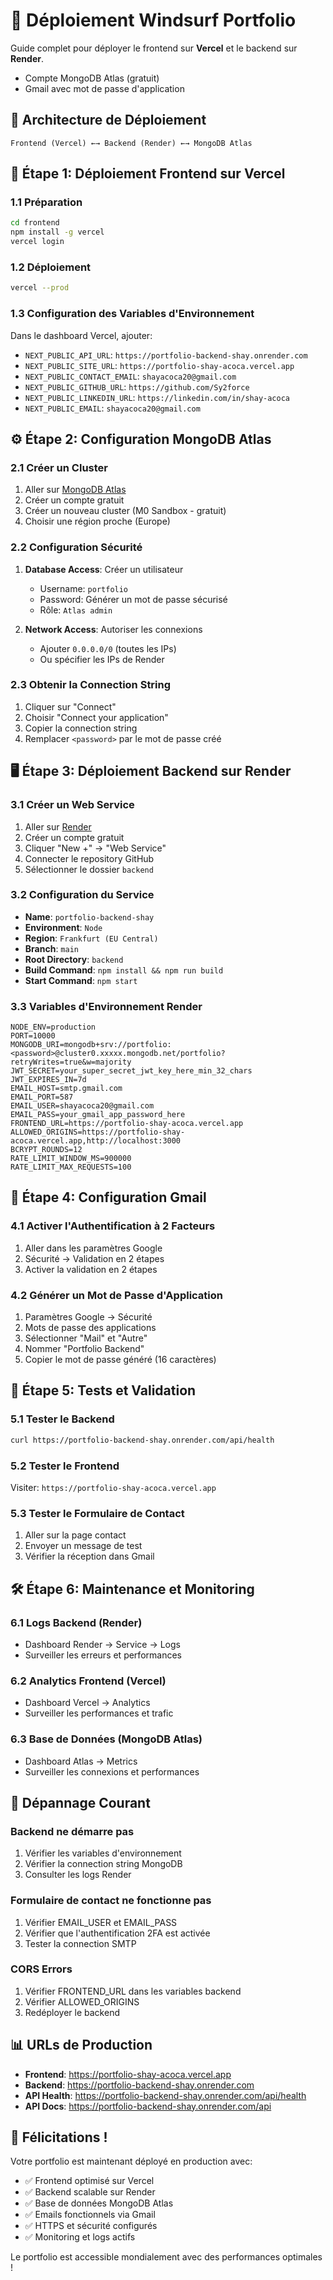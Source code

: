 # 🚀 Déploiement Windsurf Portfolio

Guide complet pour déployer le frontend sur **Vercel** et le backend sur **Render**.
- Compte MongoDB Atlas (gratuit)
- Gmail avec mot de passe d'application

## 🎯 Architecture de Déploiement

```
Frontend (Vercel) ←→ Backend (Render) ←→ MongoDB Atlas
```

## 🚀 Étape 1: Déploiement Frontend sur Vercel

### 1.1 Préparation
```bash
cd frontend
npm install -g vercel
vercel login
```

### 1.2 Déploiement
```bash
vercel --prod
```

### 1.3 Configuration des Variables d'Environnement
Dans le dashboard Vercel, ajouter:
- `NEXT_PUBLIC_API_URL`: `https://portfolio-backend-shay.onrender.com`
- `NEXT_PUBLIC_SITE_URL`: `https://portfolio-shay-acoca.vercel.app`
- `NEXT_PUBLIC_CONTACT_EMAIL`: `shayacoca20@gmail.com`
- `NEXT_PUBLIC_GITHUB_URL`: `https://github.com/Sy2force`
- `NEXT_PUBLIC_LINKEDIN_URL`: `https://linkedin.com/in/shay-acoca`
- `NEXT_PUBLIC_EMAIL`: `shayacoca20@gmail.com`

## ⚙️ Étape 2: Configuration MongoDB Atlas

### 2.1 Créer un Cluster
1. Aller sur [MongoDB Atlas](https://www.mongodb.com/cloud/atlas)
2. Créer un compte gratuit
3. Créer un nouveau cluster (M0 Sandbox - gratuit)
4. Choisir une région proche (Europe)

### 2.2 Configuration Sécurité
1. **Database Access**: Créer un utilisateur
   - Username: `portfolio`
   - Password: Générer un mot de passe sécurisé
   - Rôle: `Atlas admin`

2. **Network Access**: Autoriser les connexions
   - Ajouter `0.0.0.0/0` (toutes les IPs)
   - Ou spécifier les IPs de Render

### 2.3 Obtenir la Connection String
1. Cliquer sur "Connect"
2. Choisir "Connect your application"
3. Copier la connection string
4. Remplacer `<password>` par le mot de passe créé

## 🖥️ Étape 3: Déploiement Backend sur Render

### 3.1 Créer un Web Service
1. Aller sur [Render](https://render.com)
2. Créer un compte gratuit
3. Cliquer "New +" → "Web Service"
4. Connecter le repository GitHub
5. Sélectionner le dossier `backend`

### 3.2 Configuration du Service
- **Name**: `portfolio-backend-shay`
- **Environment**: `Node`
- **Region**: `Frankfurt (EU Central)`
- **Branch**: `main`
- **Root Directory**: `backend`
- **Build Command**: `npm install && npm run build`
- **Start Command**: `npm start`

### 3.3 Variables d'Environnement Render
```env
NODE_ENV=production
PORT=10000
MONGODB_URI=mongodb+srv://portfolio:<password>@cluster0.xxxxx.mongodb.net/portfolio?retryWrites=true&w=majority
JWT_SECRET=your_super_secret_jwt_key_here_min_32_chars
JWT_EXPIRES_IN=7d
EMAIL_HOST=smtp.gmail.com
EMAIL_PORT=587
EMAIL_USER=shayacoca20@gmail.com
EMAIL_PASS=your_gmail_app_password_here
FRONTEND_URL=https://portfolio-shay-acoca.vercel.app
ALLOWED_ORIGINS=https://portfolio-shay-acoca.vercel.app,http://localhost:3000
BCRYPT_ROUNDS=12
RATE_LIMIT_WINDOW_MS=900000
RATE_LIMIT_MAX_REQUESTS=100
```

## 📧 Étape 4: Configuration Gmail

### 4.1 Activer l'Authentification à 2 Facteurs
1. Aller dans les paramètres Google
2. Sécurité → Validation en 2 étapes
3. Activer la validation en 2 étapes

### 4.2 Générer un Mot de Passe d'Application
1. Paramètres Google → Sécurité
2. Mots de passe des applications
3. Sélectionner "Mail" et "Autre"
4. Nommer "Portfolio Backend"
5. Copier le mot de passe généré (16 caractères)

## 🔄 Étape 5: Tests et Validation

### 5.1 Tester le Backend
```bash
curl https://portfolio-backend-shay.onrender.com/api/health
```

### 5.2 Tester le Frontend
Visiter: `https://portfolio-shay-acoca.vercel.app`

### 5.3 Tester le Formulaire de Contact
1. Aller sur la page contact
2. Envoyer un message de test
3. Vérifier la réception dans Gmail

## 🛠️ Étape 6: Maintenance et Monitoring

### 6.1 Logs Backend (Render)
- Dashboard Render → Service → Logs
- Surveiller les erreurs et performances

### 6.2 Analytics Frontend (Vercel)
- Dashboard Vercel → Analytics
- Surveiller les performances et trafic

### 6.3 Base de Données (MongoDB Atlas)
- Dashboard Atlas → Metrics
- Surveiller les connexions et performances

## 🚨 Dépannage Courant

### Backend ne démarre pas
1. Vérifier les variables d'environnement
2. Vérifier la connection string MongoDB
3. Consulter les logs Render

### Formulaire de contact ne fonctionne pas
1. Vérifier EMAIL_USER et EMAIL_PASS
2. Vérifier que l'authentification 2FA est activée
3. Tester la connection SMTP

### CORS Errors
1. Vérifier FRONTEND_URL dans les variables backend
2. Vérifier ALLOWED_ORIGINS
3. Redéployer le backend

## 📊 URLs de Production

- **Frontend**: https://portfolio-shay-acoca.vercel.app
- **Backend**: https://portfolio-backend-shay.onrender.com
- **API Health**: https://portfolio-backend-shay.onrender.com/api/health
- **API Docs**: https://portfolio-backend-shay.onrender.com/api

## 🎉 Félicitations !

Votre portfolio est maintenant déployé en production avec:
- ✅ Frontend optimisé sur Vercel
- ✅ Backend scalable sur Render
- ✅ Base de données MongoDB Atlas
- ✅ Emails fonctionnels via Gmail
- ✅ HTTPS et sécurité configurés
- ✅ Monitoring et logs actifs

Le portfolio est accessible mondialement avec des performances optimales !
